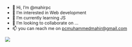 - 👋 Hi, I’m @mahirpc
- 👀 I’m interested in Web development
- 🌱 I’m currently learning JS
- 💞️ I’m looking to collaborate on ...
- 📫 you can reach me on pcmuhammedmahir@gmail.com
 
<img src="https://media3.giphy.com/media/mTPjPA6SSXgTsnZ1Dh/giphy.gif?cid=ecf05e478nzvgzb4go01dip1ldak4zx92on1a1s3lzicibze&rid=giphy.gif&ct=g&autoplay=2"/>



<!---
mahirpc/mahirpc is a ✨ special ✨ repository because its `README.md` (this file) appears on your GitHub profile.
You can click the Preview link to take a look at your changes.
--->
